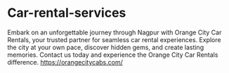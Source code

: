 # Car-rental-services
Embark on an unforgettable journey through Nagpur with Orange City Car Rentals, your trusted partner for seamless car rental experiences. Explore the city at your own pace, discover hidden gems, and create lasting memories. Contact us today and experience the Orange City Car Rentals difference.
https://orangecitycabs.com/
